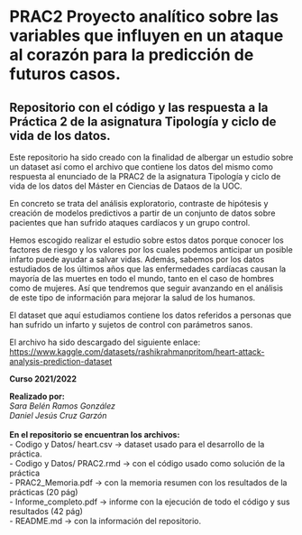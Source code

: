 # PRAC2 Proyecto analítico sobre las variables que influyen en un ataque al corazón para la predicción de futuros casos. 

## Repositorio con el código y las respuesta a la Práctica 2 de la asignatura Tipología y ciclo de vida de los datos. 

Este repositorio ha sido creado con la finalidad de albergar un estudio sobre un dataset así como el archivo que contiene los datos del mismo como respuesta al enunciado de la PRAC2 de la asignatura Tipología y ciclo de vida de los datos del Máster en Ciencias de Dataos de la UOC.

En concreto se trata del análisis exploratorio, contraste de hipótesis y creación de modelos predictivos a partir de un conjunto de datos sobre pacientes que han sufrido ataques cardíacos y un grupo control. 

Hemos escogido realizar el estudio sobre estos datos porque conocer los factores de riesgo y los valores por los cuales podemos anticipar un posible infarto puede ayudar a salvar vidas. Además, sabemos por los datos estudiados de los últimos años que las enfermedades cardíacas causan la mayoría de las muertes en todo el mundo, tanto en el caso de hombres como de mujeres. Así que tendremos que seguir avanzando en el análisis de este tipo de información para mejorar la salud de los humanos. 

El dataset que aquí estudiamos contiene los datos referidos a personas que han sufrido un infarto y sujetos de control con parámetros sanos. 

El archivo ha sido descargado del siguiente enlace:
https://www.kaggle.com/datasets/rashikrahmanpritom/heart-attack-analysis-prediction-dataset

<b>Curso 2021/2022</b>
<div><b>Realizado por: </b>
<i> <br>Sara Belén Ramos González 
  <br>Daniel Jesús Cruz Garzón </i> 
</div>
<div><br><b>En el repositorio se encuentran los archivos:</b>
 <br>- Codigo y Datos/ heart.csv -> dataset usado para el desarrollo de la práctica.
 <br>- Codigo y Datos/ PRAC2.rmd -> con el código usado como solución de la práctica
<br>- PRAC2_Memoria.pdf -> con la memoria resumen con los resultados de la prácticas (20 pág)
 <br>- Informe_completo.pdf -> informe con la ejecución de todo el código y sus resultados  (42 pág)
<br>- README.md -> con la información del repositorio.
</div>
